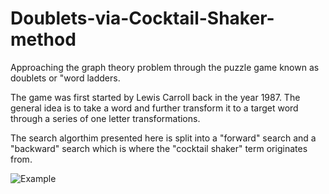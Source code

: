 # Doublets-via-Cocktail-Shaker-method
Approaching the graph theory problem through the puzzle game known as doublets or "word ladders.

The game was first started by Lewis Carroll back in the year 1987. The general idea is to take a word and further transform it to a target word through a series of one letter transformations. 

The search algorthim presented here is split into a "forward" search and a "backward" search which is where the "cocktail shaker" term originates from.


![Example](Doublets-via-Cocktail-Shaker-method/command_line_args.PNG)
